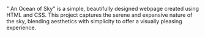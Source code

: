 " An Ocean of Sky" is a simple, beautifully designed webpage created using HTML and CSS.
This project captures the serene and expansive nature of the sky, blending aesthetics with simplicity to offer a visually pleasing experience.
